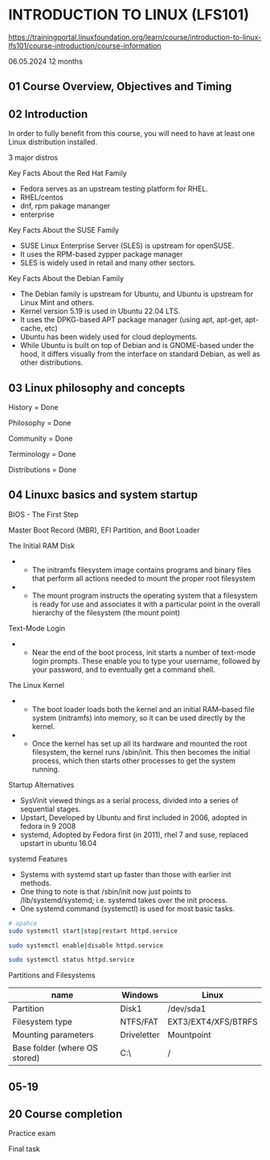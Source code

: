 # INTRODUCTION TO LINUX (LFS101)

https://trainingportal.linuxfoundation.org/learn/course/introduction-to-linux-lfs101/course-introduction/course-information

06.05.2024 12 months

## 01 Course Overview, Objectives and Timing

## 02 Introduction

In order to fully benefit from this course, you will need to have at least one Linux distribution installed.

3 major distros

Key Facts About the Red Hat Family

* Fedora serves as an upstream testing platform for RHEL.
* RHEL/centos
* dnf, rpm pakage mananger
* enterprise

Key Facts About the SUSE Family

* SUSE Linux Enterprise Server (SLES) is upstream for openSUSE.
* It uses the RPM-based zypper package manager
* SLES is widely used in retail and many other sectors.

Key Facts About the Debian Family

* The Debian family is upstream for Ubuntu, and Ubuntu is upstream for Linux Mint and others.
* Kernel version 5.19 is used in Ubuntu 22.04 LTS.
* It uses the DPKG-based APT package manager (using apt, apt-get, apt-cache, etc)
* Ubuntu has been widely used for cloud deployments.
* While Ubuntu is built on top of Debian and is GNOME-based under the hood, it differs visually from the interface on standard Debian, as well as other distributions.

## 03 Linux philosophy and concepts

History = Done

Philosophy =  Done

Community = Done

Terminology = Done

Distributions = Done 


## 04 Linuxc basics and system startup

BIOS - The First Step

Master Boot Record (MBR), EFI Partition, and Boot Loader

The Initial RAM Disk

* * The initramfs filesystem image contains programs and binary files that perform all actions needed to mount the proper root filesystem
* * The mount program instructs the operating system that a filesystem is ready for use and associates it with a particular point in the overall hierarchy of the filesystem (the mount point)

Text-Mode Login

* * Near the end of the boot process, init starts a number of text-mode login prompts. These enable you to type your username, followed by your password, and to eventually get a command shell. 

The Linux Kernel

* * The boot loader loads both the kernel and an initial RAM–based file system (initramfs) into memory, so it can be used directly by the kernel.
* * Once the kernel has set up all its hardware and mounted the root filesystem, the kernel runs /sbin/init. This then becomes the initial process, which then starts other processes to get the system running.

Startup Alternatives

* SysVinit viewed things as a serial process, divided into a series of sequential stages.
* Upstart, Developed by Ubuntu and first included in 2006, adopted in fedora in 9 2008
* systemd, Adopted by Fedora first (in 2011), rhel 7  and suse, replaced upstart in ubuntu 16.04

systemd Features

* Systems with systemd start up faster than those with earlier init methods.
* One thing to note is that /sbin/init now just points to /lib/systemd/systemd; i.e. systemd takes over the init process.
* One systemd command (systemctl) is used for most basic tasks. 

```bash
# apahce
sudo systemctl start|stop|restart httpd.service

sudo systemctl enable|disable httpd.service

sudo systemctl status httpd.service

```

Partitions and Filesystems

| name | Windows | Linux |
| -----|-------- | ------- |
| Partition | Disk1 | /dev/sda1 |
| Filesystem type | NTFS/FAT | EXT3/EXT4/XFS/BTRFS|
| Mounting parameters | Driveletter | Mountpoint |
| Base folder (where OS stored) | C:\ | / |


## 05-19

## 20 Course completion

Practice exam

Final task